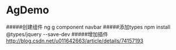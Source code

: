 # AgDemo
#####创建组件
ng g component navbar
#####添加types
npm install @types/jquery --save-dev
#####增加插件
http://blog.csdn.net/u011642663/article/details/74157193

